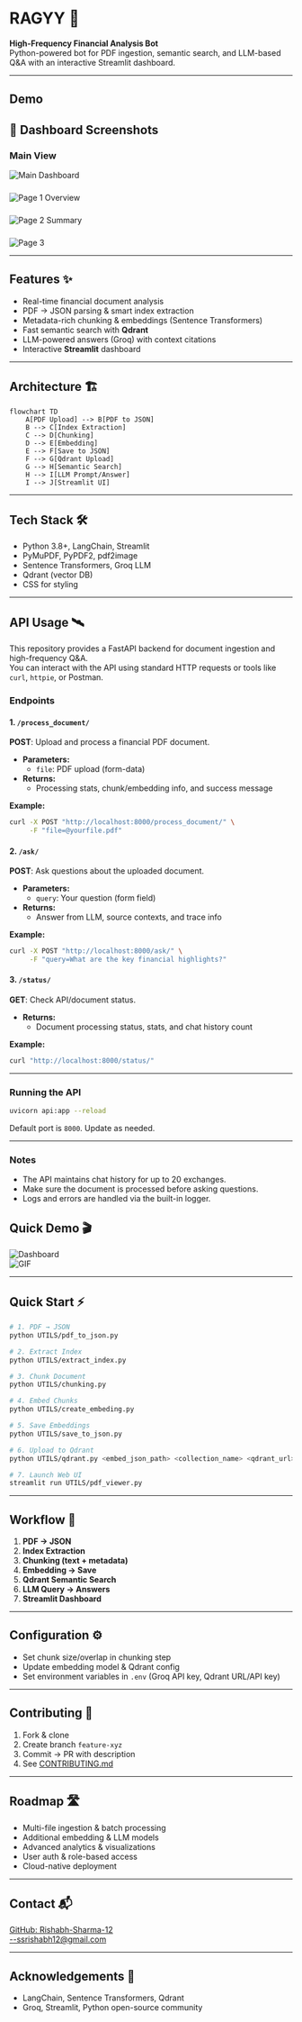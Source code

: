 # RAGYY 🚀
**High-Frequency Financial Analysis Bot**  
Python-powered bot for PDF ingestion, semantic search, and LLM-based Q&A with an interactive Streamlit dashboard.

---
## Demo

## 📸 Dashboard Screenshots

### Main View
![Main Dashboard](IMG/img1.png)

###
![Page 1 Overview](IMG/img2.png)

### 
![Page 2 Summary](IMG/img3.png)

### 
![Page 3](IMG/img4.png)

---

## Features ✨

- Real-time financial document analysis  
- PDF → JSON parsing & smart index extraction  
- Metadata-rich chunking & embeddings (Sentence Transformers)  
- Fast semantic search with **Qdrant**  
- LLM-powered answers (Groq) with context citations  
- Interactive **Streamlit** dashboard  

---

## Architecture 🏗️

```mermaid
flowchart TD
    A[PDF Upload] --> B[PDF to JSON]
    B --> C[Index Extraction]
    C --> D[Chunking]
    D --> E[Embedding]
    E --> F[Save to JSON]
    F --> G[Qdrant Upload]
    G --> H[Semantic Search]
    H --> I[LLM Prompt/Answer]
    I --> J[Streamlit UI]
```

---

## Tech Stack 🛠️

- Python 3.8+, LangChain, Streamlit  
- PyMuPDF, PyPDF2, pdf2image  
- Sentence Transformers, Groq LLM  
- Qdrant (vector DB)  
- CSS for styling  

---
## API Usage 🛰️

This repository provides a FastAPI backend for document ingestion and high-frequency Q&A.  
You can interact with the API using standard HTTP requests or tools like `curl`, `httpie`, or Postman.

### Endpoints

#### 1. `/process_document/`  
**POST**: Upload and process a financial PDF document.

- **Parameters:**  
  - `file`: PDF upload (form-data)
- **Returns:**  
  - Processing stats, chunk/embedding info, and success message

**Example:**
```bash
curl -X POST "http://localhost:8000/process_document/" \
     -F "file=@yourfile.pdf"
```

#### 2. `/ask/`  
**POST**: Ask questions about the uploaded document.

- **Parameters:**  
  - `query`: Your question (form field)
- **Returns:**  
  - Answer from LLM, source contexts, and trace info

**Example:**
```bash
curl -X POST "http://localhost:8000/ask/" \
     -F "query=What are the key financial highlights?"
```

#### 3. `/status/`  
**GET**: Check API/document status.

- **Returns:**  
  - Document processing status, stats, and chat history count

**Example:**
```bash
curl "http://localhost:8000/status/"
```

---

### Running the API

```bash
uvicorn api:app --reload
```
Default port is `8000`. Update as needed.

---

### Notes

- The API maintains chat history for up to 20 exchanges.
- Make sure the document is processed before asking questions.
- Logs and errors are handled via the built-in logger.


## Quick Demo 🎬

![Dashboard](images/demo-dashboard.png)  
![GIF](images/demo.gif)

---

## Quick Start ⚡

```bash
# 1. PDF → JSON
python UTILS/pdf_to_json.py

# 2. Extract Index
python UTILS/extract_index.py

# 3. Chunk Document
python UTILS/chunking.py

# 4. Embed Chunks
python UTILS/create_embeding.py

# 5. Save Embeddings
python UTILS/save_to_json.py

# 6. Upload to Qdrant
python UTILS/qdrant.py <embed_json_path> <collection_name> <qdrant_url> [api_key]

# 7. Launch Web UI
streamlit run UTILS/pdf_viewer.py
```

---

## Workflow 🔄

1. **PDF → JSON**  
2. **Index Extraction**  
3. **Chunking (text + metadata)**  
4. **Embedding → Save**  
5. **Qdrant Semantic Search**  
6. **LLM Query → Answers**  
7. **Streamlit Dashboard**  

---

## Configuration ⚙️

- Set chunk size/overlap in chunking step  
- Update embedding model & Qdrant config  
- Set environment variables in `.env` (Groq API key, Qdrant URL/API key)  

---

## Contributing 🤝

1. Fork & clone  
2. Create branch `feature-xyz`  
3. Commit → PR with description  
4. See [CONTRIBUTING.md](CONTRIBUTING.md)  

---

## Roadmap 🛣️

- Multi-file ingestion & batch processing  
- Additional embedding & LLM models  
- Advanced analytics & visualizations  
- User auth & role-based access  
- Cloud-native deployment  

---

## Contact 📬

[GitHub: Rishabh-Sharma-12](https://github.com/Rishabh-Sharma-12)  
--ssrishabh12@gmail.com

---

## Acknowledgements 🙏

- LangChain, Sentence Transformers, Qdrant  
- Groq, Streamlit, Python open-source community  
